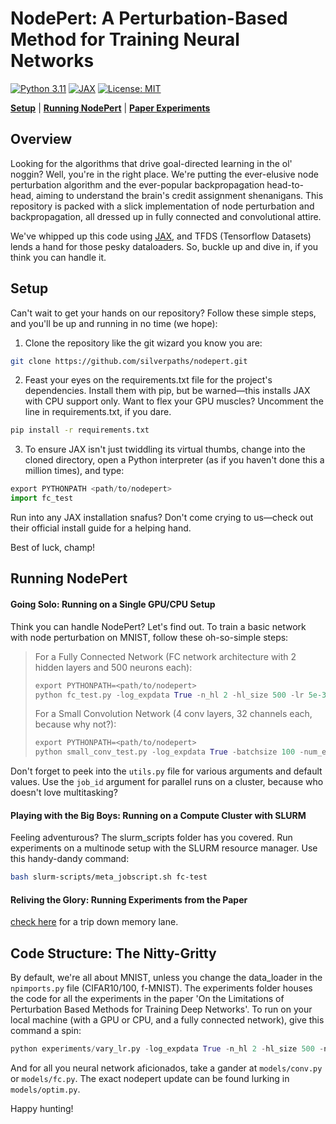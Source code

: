 # NodePert: A Perturbation-Based Method for Training Neural Networks

[![Python 3.11](https://img.shields.io/badge/python-3.11-blue.svg?style=for-the-badge&logo=python)](https://docs.python.org/3/whatsnew/3.11.html)
[![JAX](https://img.shields.io/badge/Framework-JAX-important?style=for-the-badge&logo=Apache-Kafka)](https://github.com/google/jax)
[![License: MIT](https://img.shields.io/badge/License-MIT-yellow.svg?style=for-the-badge&logo=open-source-initiative)](https://opensource.org/licenses/MIT)

[**Setup**](#setup)
| [**Running NodePert**](#running-nodepert)
| [**Paper Experiments**](figs/running-paper-exps.md)
<!-- | [**TF 1.x Repo**](https://github.com/yashsmehta/perturbations) -->

## Overview
Looking for the algorithms that drive goal-directed learning in the ol' noggin? Well, you're in the right place. We're putting the ever-elusive node perturbation algorithm and the ever-popular backpropagation head-to-head, aiming to understand the brain's credit assignment shenanigans. This repository is packed with a slick implementation of node perturbation and backpropagation, all dressed up in fully connected and convolutional attire.

We've whipped up this code using [JAX](https://github.com/google/jax), and TFDS (Tensorflow Datasets) lends a hand for those pesky dataloaders. So, buckle up and dive in, if you think you can handle it.

## Setup

Can't wait to get your hands on our repository? Follow these simple steps, and you'll be up and running in no time (we hope):

1. Clone the repository like the git wizard you know you are:
```bash
git clone https://github.com/silverpaths/nodepert.git
```

2. Feast your eyes on the requirements.txt file for the project's dependencies. Install them with pip, but be warned—this installs JAX with CPU support only. Want to flex your GPU muscles? Uncomment the line in requirements.txt, if you dare.
```bash
pip install -r requirements.txt
```

3. To ensure JAX isn't just twiddling its virtual thumbs, change into the cloned directory, open a Python interpreter (as if you haven't done this a million times), and type:
```python
export PYTHONPATH <path/to/nodepert>
import fc_test
```

Run into any JAX installation snafus? Don't come crying to us—check out their official install guide for a helping hand. 

Best of luck, champ!

## Running NodePert

#### Going Solo: Running on a Single GPU/CPU Setup

Think you can handle NodePert? Let's find out. To train a basic network with node perturbation on MNIST, follow these oh-so-simple steps:

>For a Fully Connected Network (FC network architecture with 2 hidden layers and 500 neurons each):
>```python
>export PYTHONPATH=<path/to/nodepert>
>python fc_test.py -log_expdata True -n_hl 2 -hl_size 500 -lr 5e-3 -batchsize 100 -num_epochs 10 -update_rule np
>```
>For a Small Convolution Network (4 conv layers, 32 channels each, because why not?):
>```python
>export PYTHONPATH=<path/to/nodepert>
>python small_conv_test.py -log_expdata True -batchsize 100 -num_epochs 10 -update_rule sgd
>```
Don't forget to peek into the `utils.py` file for various arguments and default values. Use the `job_id` argument for parallel runs on a cluster, because who doesn't love multitasking?

#### Playing with the Big Boys: Running on a Compute Cluster with SLURM

Feeling adventurous? The slurm_scripts folder has you covered. Run experiments on a multinode setup with the SLURM resource manager. Use this handy-dandy command:
```bash
bash slurm-scripts/meta_jobscript.sh fc-test
```
#### Reliving the Glory: Running Experiments from the Paper
[check here](figs/running-paper-exps.md) for a trip down memory lane.

## Code Structure: The Nitty-Gritty
By default, we're all about MNIST, unless you change the data_loader in the `npimports.py` file (CIFAR10/100, f-MNIST). The experiments folder houses the code for all the experiments in the paper 'On the Limitations of Perturbation Based Methods for Training Deep Networks'. To run on your local machine (with a GPU or CPU, and a fully connected network), give this command a spin:

```python
python experiments/vary_lr.py -log_expdata True -n_hl 2 -hl_size 500 -num_epochs 100 -update_rule np
```

And for all you neural network aficionados, take a gander at ```models/conv.py``` or ```models/fc.py```. The exact nodepert update can be found lurking in ```models/optim.py```. 

Happy hunting!

